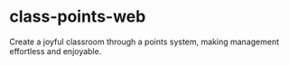 # class-points-web
Create a joyful classroom through a points system, making management effortless and enjoyable.
